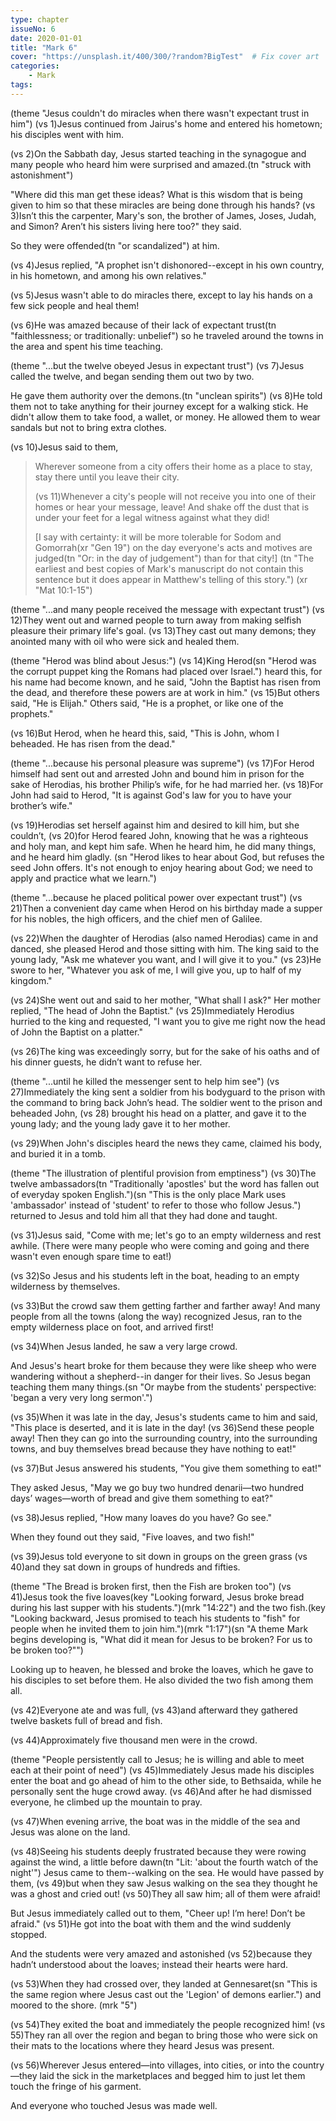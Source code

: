 ```yaml
---
type: chapter
issueNo: 6
date: 2020-01-01
title: "Mark 6"
cover: "https://unsplash.it/400/300/?random?BigTest"  # Fix cover art
categories:
    - Mark
tags:
---
```


(theme "Jesus couldn't do miracles when there wasn't expectant trust in him")
(vs 1)Jesus continued from Jairus's home and entered his hometown; his disciples went with him.

(vs 2)On the Sabbath day, Jesus started teaching in the synagogue and many people who heard him were surprised and amazed.(tn "struck with astonishment")

"Where did this man get these ideas?  What is this wisdom that is being given to him so that these miracles are being done through his hands?  (vs 3)Isn’t this the carpenter, Mary's son, the brother of James, Joses, Judah, and Simon?  Aren’t his sisters living here too?" they said.

So they were offended(tn "or scandalized") at him.

(vs 4)Jesus replied, "A prophet isn't dishonored--except in his own country, in his hometown, and among his own relatives."  

(vs 5)Jesus wasn't able to do miracles there, except to lay his hands on a few sick people and heal them!

(vs 6)He was amazed because of their lack of expectant trust(tn "faithlessness; or traditionally: unbelief") so he traveled around the towns in the area and spent his time teaching.

(theme "...but the twelve obeyed Jesus in expectant trust")
(vs 7)Jesus called the twelve, and began sending them out two by two.

He gave them authority over the demons.(tn "unclean spirits")  (vs 8)He told them not to take anything for their journey except for a walking stick.  He didn't allow them to take food, a wallet, or money.  He allowed them to wear sandals but not to bring extra clothes.

(vs 10)Jesus said to them,

>Wherever someone from a city offers their home as a place to stay, stay there until you leave their city.
>
>(vs 11)Whenever a city's people will not receive you into one of their homes or hear your message, leave!  And shake off the dust that is under your feet for a legal witness against what they did!
>
>[I say with certainty: it will be more tolerable for Sodom and Gomorrah(xr "Gen 19") on the day everyone's acts and motives are judged(tn "Or: in the day of judgement") than for that city!] (tn "The earliest and best copies of Mark's manuscript do not contain this sentence but it does appear in Matthew's telling of this story.") (xr "Mat 10:1-15")

(theme "...and many people received the message with expectant trust")
(vs 12)They went out and warned people to turn away from making selfish pleasure their primary life's goal.  (vs 13)They cast out many demons; they anointed many with oil who were sick and healed them.

(theme "Herod was blind about Jesus:")
(vs 14)King Herod(sn "Herod was the corrupt puppet king the Romans had placed over Israel.") heard this, for his name had become known, and he said, "John the Baptist has risen from the dead, and therefore these powers are at work in him."  (vs 15)But others said, "He is Elijah." Others said, "He is a prophet, or like one of the prophets."

(vs 16)But Herod, when he heard this, said, "This is John, whom I beheaded. He has risen from the dead."

(theme "...because his personal pleasure was supreme")
(vs 17)For Herod himself had sent out and arrested John and bound him in prison for the sake of Herodias, his brother Philip’s wife, for he had married her.  (vs 18)For John had said to Herod, "It is against God's law for you to have your brother’s wife."

(vs 19)Herodias set herself against him and desired to kill him, but she couldn’t,  (vs 20)for Herod feared John, knowing that he was a righteous and holy man, and kept him safe. When he heard him, he did many things, and he heard him gladly. (sn "Herod likes to hear about God, but refuses the seed John offers.  It's not enough to enjoy hearing about God; we need to apply and practice what we learn.")

(theme "...because he placed political power over expectant trust")
(vs 21)Then a convenient day came when Herod on his birthday made a supper for his nobles, the high officers, and the chief men of Galilee.

(vs 22)When the daughter of Herodias (also named Herodias) came in and danced, she pleased Herod and those sitting with him. The king said to the young lady, "Ask me whatever you want, and I will give it to you."  (vs 23)He swore to her, "Whatever you ask of me, I will give you, up to half of my kingdom."

(vs 24)She went out and said to her mother, "What shall I ask?"  Her mother replied, "The head of John the Baptist."  (vs 25)Immediately Herodius hurried to the king and requested, "I want you to give me right now the head of John the Baptist on a platter."

(vs 26)The king was exceedingly sorry, but for the sake of his oaths and of his dinner guests, he didn’t want to refuse her.

(theme "...until he killed the messenger sent to help him see")
(vs 27)Immediately the king sent a soldier from his bodyguard to the prison with the command to bring back John’s head.  The soldier went to the prison and beheaded John,  (vs 28) brought his head on a platter, and gave it to the young lady; and the young lady gave it to her mother.

(vs 29)When John's disciples heard the news they came, claimed his body, and buried it in a tomb.

(theme "The illustration of plentiful provision from emptiness")
(vs 30)The twelve ambassadors(tn "Traditionally 'apostles' but the word has fallen out of everyday spoken English.")(sn "This is the only place Mark uses 'ambassador' instead of 'student' to refer to those who follow Jesus.") returned to Jesus and told him all that they had done and taught.

(vs 31)Jesus said, "Come with me; let's go to an empty wilderness and rest awhile.  (There were many people who were coming and going and there wasn't even enough spare time to eat!)

(vs 32)So Jesus and his students left in the boat, heading to an empty wilderness by themselves.

(vs 33)But the crowd saw them getting farther and farther away!  And many people from all the towns (along the way) recognized Jesus, ran to the empty wilderness place on foot, and arrived first!

(vs 34)When Jesus landed, he saw a very large crowd.

And Jesus's heart broke for them because they were like sheep who were wandering without a shepherd--in danger for their lives.  So Jesus began teaching them many things.(sn "Or maybe from the students' perspective: 'began a very very long sermon'.")

(vs 35)When it was late in the day, Jesus's students came to him and said, "This place is deserted, and it is late in the day!  (vs 36)Send these people away!  Then they can go into the surrounding country, into the surrounding towns, and buy themselves bread because they have nothing to eat!"

(vs 37)But Jesus answered his students, "You give them something to eat!"

They asked Jesus, "May we go buy two hundred denarii—two hundred days’ wages—worth of bread and give them something to eat?"

(vs 38)Jesus replied, "How many loaves do you have?  Go see."

When they found out they said, "Five loaves, and two fish!"

(vs 39)Jesus told everyone to sit down in groups on the green grass (vs 40)and they sat down in groups of hundreds and fifties.

(theme "The Bread is broken first, then the Fish are broken too")
(vs 41)Jesus took the five loaves(key "Looking forward, Jesus broke bread during his last supper with his students.")(mrk "14:22") and the two fish.(key "Looking backward, Jesus promised to teach his students to "fish" for people when he invited them to join him.")(mrk "1:17")(sn "A theme Mark begins developing is, "What did it mean for Jesus to be broken?  For us to be broken too?"")

Looking up to heaven, he blessed and broke the loaves, which he gave to his disciples to set before them.  He also divided the two fish among them all.

(vs 42)Everyone ate and was full, (vs 43)and afterward they gathered twelve baskets full of bread and fish.

(vs 44)Approximately five thousand men were in the crowd.

(theme "People persistently call to Jesus; he is willing and able to meet each at their point of need")
(vs 45)Immediately Jesus made his disciples enter the boat and go ahead of him to the other side, to Bethsaida, while he personally sent the huge crowd away.  (vs 46)And after he had dismissed everyone, he climbed up the mountain to pray.

(vs 47)When evening arrive, the boat was in the middle of the sea and Jesus was alone on the land.

(vs 48)Seeing his students deeply frustrated because they were rowing against the wind, a little before dawn(tn "Lit: 'about the fourth watch of the night'") Jesus came to them--walking on the sea.  He would have passed by them,  (vs 49)but when they saw Jesus walking on the sea they thought he was a ghost and cried out!  (vs 50)They all saw him; all of them were afraid!

But Jesus immediately called out to them, "Cheer up! I’m here! Don’t be afraid."  (vs 51)He got into the boat with them and the wind suddenly stopped.

And the students were very amazed and astonished (vs 52)because they hadn’t understood about the loaves; instead their hearts were hard.

(vs 53)When they had crossed over, they landed at Gennesaret(sn "This is the same region where Jesus cast out the 'Legion' of demons earlier.") and moored to the shore. (mrk "5")

(vs 54)They exited the boat and immediately the people recognized him!  (vs 55)They ran all over the region and began to bring those who were sick on their mats to the locations where they heard Jesus was present.

(vs 56)Wherever Jesus entered—into villages, into cities, or into the country—they laid the sick in the marketplaces and begged him to just let them touch the fringe of his garment.

And everyone who touched Jesus was made well. ﻿
